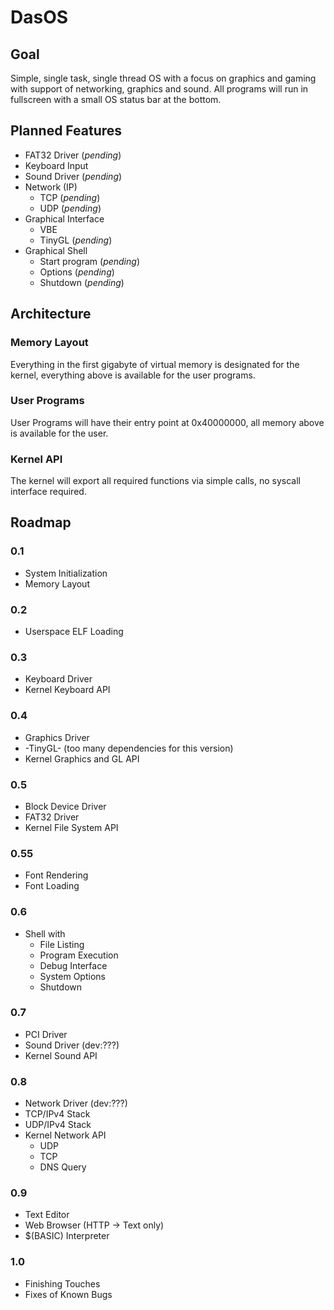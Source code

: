 # DasOS

## Goal

Simple, single task, single thread OS with a focus on graphics and gaming with support of networking,
graphics and sound. All programs will run in fullscreen with a small OS status bar at the bottom.

## Planned Features

- FAT32 Driver (*pending*)
- Keyboard Input
- Sound Driver (*pending*)
- Network (IP)
	- TCP (*pending*)
	- UDP (*pending*)
- Graphical Interface
	- VBE
	- TinyGL (*pending*)
- Graphical Shell
	- Start program (*pending*)
	- Options (*pending*)
	- Shutdown (*pending*)

## Architecture

### Memory Layout
Everything in the first gigabyte of virtual memory is designated for the kernel,
everything above is available for the user programs.

### User Programs
User Programs will have their entry point at 0x40000000, all memory above is available for the user.

### Kernel API
The kernel will export all required functions via simple calls, no syscall interface required.

## Roadmap

### 0.1
- System Initialization
- Memory Layout

### 0.2
- Userspace ELF Loading

### 0.3 
- Keyboard Driver
- Kernel Keyboard API

### 0.4
- Graphics Driver
- -TinyGL- (too many dependencies for this version)
- Kernel Graphics and GL API

### 0.5
- Block Device Driver
- FAT32 Driver
- Kernel File System API

### 0.55
- Font Rendering
- Font Loading

### 0.6
- Shell with
	- File Listing
	- Program Execution
	- Debug Interface
	- System Options
	- Shutdown

### 0.7
- PCI Driver
- Sound Driver (dev:???)
- Kernel Sound API

### 0.8
- Network Driver (dev:???)
- TCP/IPv4 Stack
- UDP/IPv4 Stack
- Kernel Network API
	- UDP
	- TCP
	- DNS Query

### 0.9
- Text Editor
- Web Browser (HTTP → Text only)
- $(BASIC) Interpreter

### 1.0
- Finishing Touches
- Fixes of Known Bugs

